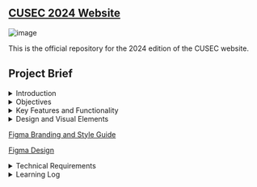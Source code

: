 ## [CUSEC 2024 Website](https://2024.cusec.net)

![image](https://github.com/cusec/2024/assets/54924158/8c92dd8b-2cae-465b-9a08-155233e979a5)


This is the official repository for the 2024 edition of the CUSEC website.

## Project Brief
<details>
<summary>Introduction</summary>

The purpose of this project is to develop a dynamic and visually appealing website for the Canadian Universities Software Engineering Conference (CUSEC) to be held in 2024. The website will serve as a central hub of information for attendees, sponsors, speakers, and volunteers, providing a seamless and intuitive user experience.

</details>

<details>
<summary>Objectives</summary>

The main objectives of the CUSEC website are as follows:

a. Inform and Engage: The website should effectively communicate key details about the conference, including dates, location, schedule, speakers, and workshops. It should engage visitors by showcasing the benefits of attending CUSEC and create a sense of excitement.

b. Registration and Ticketing: The website should provide an intuitive and secure registration system, allowing attendees to purchase tickets, select workshops, and manage their registration details.

c. Speaker and Sponsor Promotion: The website should highlight the speakers and sponsors, providing comprehensive information about their backgrounds and contributions. It should also offer advertising and promotional opportunities for sponsors.

d. Seamless User Experience: The website should be user-friendly, responsive, and accessible across various devices and browsers. It should offer intuitive navigation, quick access to information, and clear calls to action to enhance user engagement.

e. Social Interaction: The website should integrate social media platforms to encourage networking, information sharing, and collaboration among attendees before, during, and after the conference.
</details>

<details>
<summary>Key Features and Functionality</summary>

The CUSEC website should include the following features and functionality:

a. Home Page: A visually appealing landing page with essential conference details, highlights, and a prominent call to action for registration.

b. Schedule and Sessions: A detailed schedule of conference events, including keynote speeches, workshops, and breakout sessions, with the ability to filter by date, time, and category.

c. Speaker and Sponsor Profiles: Individual profiles for speakers and sponsors, showcasing their biographies, affiliations, and contributions.

d. Registration and Ticketing: An intuitive registration system allowing attendees to purchase tickets, select workshops, and manage their registration details. Integration with a secure payment gateway for online transactions.

e. News and Updates: A section for news and updates related to the conference, including announcements, changes in schedule, and important information for attendees.

f. FAQ and Support: A comprehensive FAQ section addressing common queries and providing support to attendees, speakers, sponsors, and volunteers.

g. Social Media Integration: Integration with popular social media platforms to enable attendees to share conference updates, connect with fellow participants, and engage in discussions.

h. Contact and Feedback: A contact form for general inquiries and feedback, along with contact information for specific conference organizers and departments.

i. Mobile Responsiveness: Ensuring the website is optimized for mobile devices to provide a seamless experience for users on smartphones and tablets.

</details>


<details>

<summary>Design and Visual Elements</summary>
The website's design should reflect the professional yet vibrant nature of the conference. Consider the following design elements:

a. Visual Appeal: Engaging and modern design elements, including high-quality images, videos, and graphics.

b. Color Palette: Select a color scheme that aligns with the conference branding and creates a visually cohesive experience.

c. Typography: Use legible fonts that are consistent with the conference's visual identity.

d. Branding: Incorporate the CUSEC logo and branding elements throughout the website to reinforce brand recognition.
</details>

[Figma Branding and Style Guide](https://www.figma.com/file/uvPCog1QeAfpLkw3eRxLF1/CUSEC-2024-Branding?type=design&node-id=183-2&mode=design&t=5TeTLy17LDfCZWSR-0)

[Figma Design](https://www.figma.com/file/yx6j4khgn9WgRMLfq8o0kV/Website-Design%2FWireframing?type=design&node-id=1940-86&mode=design&t=smy2YQmjZ1dFw6Id-0)

<details>
<summary>Technical Requirements</summary>
The website should be built using industry-standard technologies and frameworks. Consider the following technical requirements:

a. Content Management System (CMS): Implement a user-friendly CMS to allow conference organizers to easily update and manage website content.

b. Responsive Web Design: Develop a responsive website that adapts to different screen sizes and resolutions.

c. Security and Privacy: Implement robust security measures to protect user data and ensure compliance with data protection regulations.

d. Search Engine Optimization (SEO): Optimize the website for search engines to improve visibility and organic traffic.

e. Analytics and Reporting: Integrate analytics tools to track website performance, user engagement, and conversion rates.
</details>

<details>
  <summary>Learning Log</summary>

- Effectively communicating and collaborating with a designer to build a website from scratch.🤝
- Using developer mode in figma.🧑‍💻
- Using Next.js 13 app router, and using `<Link>` and `<Image>` components instead of `<a>` and `<img>` tags.🔗🖼️
- Defining custom types using TypeScript.✅
- Using Tailwind to rapidly create layouts and basic styling.🚀
- Making custom tailwind colors and using the `[]` syntax.
- Soft resetting the head to undo the most recent commit, but not getting rid of the changes locally.🧠
- Reverting git commits and resetting the head back to past commits.🕜
- Adding files to past git commits that weren't pushed.➕
- Adding files to past git commits that were pushed, and force pushing them.➕➕
- Creating grid backgrounds using vanilla CSS.⏹️
- Giving texts gradient backgrounds.🟣🟡
- Creating better adaptive layouts with custom breakpoints.🧐
- Creating a frosted Navbar.❄️
- Creating a custom animated hamburger icon using hover groups, transforms, and transition timing functions.🍔
- Passing states up and down parent and child components using the `createContext()` and `useContext()` React hooks.🪝
- Creating more complex two-dimensional layouts using grid instead of flexbox.⬛
- Creating a responsive ribbon in Tailwind CSS.🎗️
- Making a footer that's fairly responsive and doesn't suck.🦶
- Finally understanding how absolute and relative positionings work in CSS.🤯
- Using the 'styles' prop in conjunction to tailwind to add advanced inline styles, such as clip paths and svg rendering.💅
- Using CSS clip path with the 'path' function to create custom cubic bezier curves for components.🛣️
- Setting types for images that are expected as props inside a child component.🖼️
- Making certain props optional using the '?' operator.❓
- Using the [Swiper.js](https://swiperjs.com/) React API to create image carousels.🎡
- Customizing pagination bullets and navigation arrows in Swiper.js carousels.🔨
- Relatively positioning html elements for hover effects.🖱️
- Selectively merging certain commits from one branch to another using git cherry-pick.🍒
- Using the `<a>` tag when using the 'mailto:' functionality instead of the `<Link>` tag. The `<Link>` tag is meant to interface with Next.js' file-based routing. Using it for 'mailto:' will result in buggy behaviour. In my case constantly opening the email whenever the page is brought back into window context.📨
- Next's `<Image>` tag's `width` and `height` properties aren't necessarily for the actual size that the image will be displayed at. That's determined by the 'sizes' property.⁉️
- Routing to sections in different pages using url paths in `href` tag.🛣️
- Using [Framer Motion](https://www.framer.com/motion) to add smooth, performant, customized animations.🤸
- Routing to an id on different page and making the scroll behaviour smooth.🧈
- Refactoring code can be a nightmare🤦‍♂️
- Creating a counting up effect for numbers when scrolled into viewport⬆️
 
</details>
